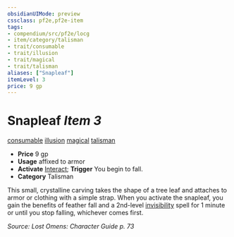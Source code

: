 ```yaml
---
obsidianUIMode: preview
cssclass: pf2e,pf2e-item
tags:
- compendium/src/pf2e/locg
- item/category/talisman
- trait/consumable
- trait/illusion
- trait/magical
- trait/talisman
aliases: ["Snapleaf"]
itemLevel: 3
price: 9 gp
---
```

# Snapleaf *Item 3*  
[consumable](../../../rules/traits/consumable.md)  [illusion](../../../rules/traits/illusion.md)  [magical](../../../rules/traits/magical.md)  [talisman](../../../rules/traits/talisman.md)  

- **Price** 9 gp
- **Usage** affixed to armor
- **Activate** [Interact](../../../rules/actions/interact.md); **Trigger** You begin to fall.
- **Category** Talisman

This small, crystalline carving takes the shape of a tree leaf and attaches to armor or clothing with a simple strap. When you activate the snapleaf, you gain the benefits of feather fall and a 2nd-level [invisibility](../../spells/invisibility.md) spell for 1 minute or until you stop falling, whichever comes first.

*Source: Lost Omens: Character Guide p. 73*